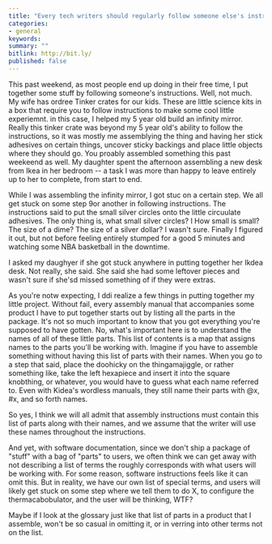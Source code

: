 ```yaml
---
title: "Every tech writers should regularly follow someone else's instructions"
categories:
- general
keywords:
summary: ""
bitlink: http://bit.ly/
published: false
---
```


This past weekend, as most people end up doing in their free time, I put together some stuff by following someone's instructions. Well, not much. My wife has ordree Tinker crates for our kids. These are little science kits in a box that require you to follow instructions to make some cool little experiemnt. in this case, I helped my 5 year old build an infinity mirror. Really this tinker crate was beyond my 5 year old's ability to follow the instructions, so it was mostly me assemblying the thing and having her stick adhesives on certain things, uncover sticky backings and place little objects where they should go. You proably assembled something this past weekeend as well. My daughter spent the afternoon assembling a new desk from Ikea in her bedroom -- a task I was more than happy to leave entirely up to her to complete, from start to end.

While I was assembling the infinity mirror, I got stuc on a certain step. We all get stuck on some step 9or another in following instructions. The instructions said to put the small silver circles onto the little circuulate adhesives. The only thing is, what small silver circles? I How small is small? The size of a dime? The size of a silver dollar? I wasn't sure. Finally I figured it out, but not before feeling entirely stumped for a good 5 minutes and watching some NBA basketball in the downtime.

I asked my daughyer if she got stuck anywhere in putting together her Ikdea desk. Not really, she said. She said she had some leftover pieces and wasn't sure if she'sd missed something of if they were extras.

As you're notw expecting, I ddi realize a few things in putting together my little project. Without fail, every assembly manual that accompanies some product I have to put together starts out by listing all the parts in the package. It's not so much important to know that you got everything you're supposed to have gotten. No, what's important here is to understand the names of all of these little parts. This list of contents is a map that assigns names to the parts you'll be working with. Imagine if you have to assemble something without having this list of parts with their names. When you go to a step that said, place the doohicky on the thingamajiggle, or rather something like, take the left hexapiece and insert it into the square knobthing, or whatever, you would have to guess what each name referred to. Even with Kidea's wordless manuals, they still name their parts with @x, #x, and so forth names.

So yes, I think we will all admit that assembly instructions must contain this list of parts along with their names, and we assume that the writer will use these names throughout the instructions.

And yet, with software documentation, since we don't ship a package of "stuff" with a bag of "parts" to users, we often think we can get away with not describing a list of terms the roughly corresponds with what users will be working with. For some reason, software instructions feels like it can omit this. But in reality, we have our own list of special terms, and users will likely get stuck on some step where we tell them to do X, to configure the thermacabobulator, and the user will be thinking, WTF?

Maybe if I look at the glossary just like that list of parts in a product that I assemble, won't be so casual in omitting it, or in verring into other terms not on the list.
